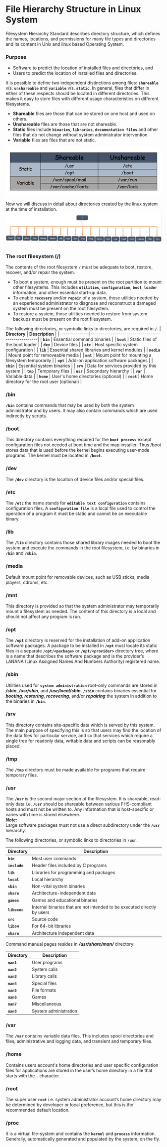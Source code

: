 # File Hierarchy Structure in Linux System

Filesystem Hierarchy Standard describes directory structure, which defines the names, locations, and permissions for many file types and directories and its content in Unix and linux based Operating System.

### Purpose
  - Software to predict the location of installed files and directories, and
  - Users to predict the location of installed files and directories.

It is possible to define two independent distinctions among files: **` shareable `** v/s. **` unshareable `** and **` variable `** v/s. **` static `**. In general, files that differ in either of these respects should be located in different directories. This makes it easy to store files with different usage characteristics on different filesystems.
  - **Shareable** files are those that can be stored on one host and used on others. 
  - **Unshareable** files are those that are not shareable.
  - **Static** files include **` binaries `**, **` libraries `**, **` documentation files `** and other files that do not change without system administrator intervention. 
  - **Variable** files are files that are not static.

  ![static variable files](../../images/core-concept/linux-fhs/static-nonstatic.png)
  
Now we will discuss in detail about directories created by the linux system at the time of installation.
![directories at installation](../../images/core-concept/linux-fhs/linux-fhs.png)


### The root filesystem (/)
The contents of the root filesystem **` / `** must be adequate to boot, restore, recover, and/or repair the system.
  - To boot a system, enough must be present on the root partition to mount other filesystems. This includes **` utilities `**, **` configuration `**, **` boot loader `** information, and other essential start-up data.
  - To enable **` recovery `** and/or **` repair `** of a system, those utilities needed by an experienced administrator to diagnose and reconstruct a damaged system must be present on the root filesystem.
  - To restore a system, those utilities needed to restore from system backups must be present on the root filesystem.

The following directories, or symbolic links to directories, are required in **` / `**.
| **Directory** | **Description**                                   |
|---------------|---------------------------------------------------|
| **` bin `**   | Essential command binaries                        |
| **` boot `**  | Static files of the boot loader                   |
| **` dev `**   | Device files                                      |
| **` etc `**   | Host specific system configuration                |
| **` lib `**   | Essential shared libraries and kernel modules     |
| **` media `** | Mount point for removeable media                  |
| **` mnt `**   | Mount point for mounting a filesystem temporarily |
| **` opt `**   | Add-on application software packages              |
| **` sbin `**  | Essential system binaries                         |
| **` srv `**   | Data for services provided by this system         |
| **` tmp `**   | Temporary files                                   |
| **` usr `**   | Secondary hierarchy                               |
| **` var `**   | Variable data                                     |
| **` home `**  | User's home directories (optional)                |
| **` root `**  | Home directory for the root user (optional)       |

### /bin
**` /bin `** contains commands that may be used by both the system administrator and by users. It may also contain commands which are used indirectly by scripts.

### /boot
This directory contains everything required for the **` boot process `** except configuration files not needed at boot time and the map installer. Thus /boot stores data that is used before the kernel begins executing user-mode programs. The kernel must be located in **` /boot `**.

### /dev
The **` /dev `** directory is the location of device files and/or special files.

### /etc
The **` /etc `** the name stands for **` editable text configuration `** contains configuration files. A **` configuration file `** is a local file used to control the operation of a program it must be static and cannot be an executable binary.

### /lib
The **` /lib `** directory contains those shared library images needed to boot the system and execute the commands in the root filesystem, i.e. by binaries in **` /bin `** and **` /sbin `**.

### /media
Default mount point for removable devices, such as USB sticks, media players, cdroms, etc.

### /mnt
This directory is provided so that the system administrator may temporarily mount a filesystem as needed. The content of this directory is a local and should not affect any program is run.

### /opt
The **` /opt `** directory is reserved for the installation of add-on application software packages. A package to be installed in **` /opt `** must locate its static files in a separate **` /opt/<package> `** or **` /opt/<provider> `** directory tree, where <package> is a name that describes the software package and <provider> is the provider’s LANANA (Linux Assigned Names And Numbers Authority) registered name.

### /sbin
Utilities used for **` system administration `** root-only commands are stored in **_/sbin_**, **_/usr/sbin_**, and **_/usr/local/sbin_**. **` /sbin `** contains binaries essential for **_booting_**, **_restoring_**, **_recovering_**, and/or **_repairing_** the system in addition to the binaries in **` /bin `**.
  
### /srv
This directory contains site-specific data which is served by this system. The main purpose of specifying this is so that users may find the location of the data files for particular service, and so that services which require a single tree for readonly data, writable data and scripts can be reasonably placed.

### /tmp
The **` /tmp `** directory must be made available for programs that require temporary files.

### /usr
The **` /usr `** is the second major section of the filesystem. It is shareable, read-only data i.e. **` /usr `** should be shareable between various FHS-compliant hosts and must not be written to. Any information that is host-specific or varies with time is stored elsewhere. <br>
**_Note:_** <br>
Large software packages must not use a direct subdirectory under the **` /usr `** hierarchy.

The following directories, or symbolic links to directories in **` /usr `**.

| **Directory**   | **Description**                                |
|-----------------|------------------------------------------------|
| **` bin `**     | Most user commands                             |
| **` include `** | Header files included by C programs            |
| **` lib `**     | Libraries for programming and packages         |
| **` local `**   | Local hierarchy                                |
| **` sbin `**    | Non-vital system binaries                      |     
| **` share `**   | Architecture-independent data                  |
| **` games `**   | Games and educational binaries                 |
| **` libexec `** | Internal binaries that are not intended to be executed directly by users |
| **` src `**     | Source code                                    |
| **` lib64 `**   | For 64-bit libraries                           |
| **` share `**   | Architecture independent data                  |

Command manual pages resides in **_/usr/share/man/_** directory:

| **Directory**   | **Description**        |
|-----------------|------------------------|
| **` man1 `**    | User programs          |
| **` man2 `**    | System calls           |
| **` man3 `**    | Library calls          |
| **` man4 `**    | Special files          |
| **` man5 `**    | File formats           |     
| **` man6 `**    | Games                  |
| **` man7 `**    | Miscellaneous          |
| **` man8 `**    | System administration  |

### /var 
The **` /var `** contains variable data files. This includes spool directories and files, administrative and logging data, and transient and temporary files.

### /home
Contains users account's home directories and user specific configuration files for applications are stored in the user’s home directory in a file that starts with
the **` . `** character.

### /root
The super user **` root `** i.e. system administrator account’s home directory may be determined by developer or local preference, but this is the recommended default location.

### /proc
It is a virtual file-system and contains the **` kernel `** and **` process `** information. Generally, automatically generated and populated by the system, on the fly.




  


